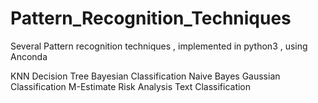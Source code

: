# Pattern_Recognition_Techniques
Several Pattern recognition techniques , implemented in python3 , using Anconda

KNN
Decision Tree
Bayesian Classification
Naive Bayes
Gaussian Classification
M-Estimate
Risk Analysis
Text Classification
